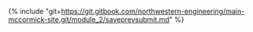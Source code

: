 {% include "git+https://git.gitbook.com/northwestern-engineering/main-mccormick-site.git/module_2/saveprevsubmit.md" %}

